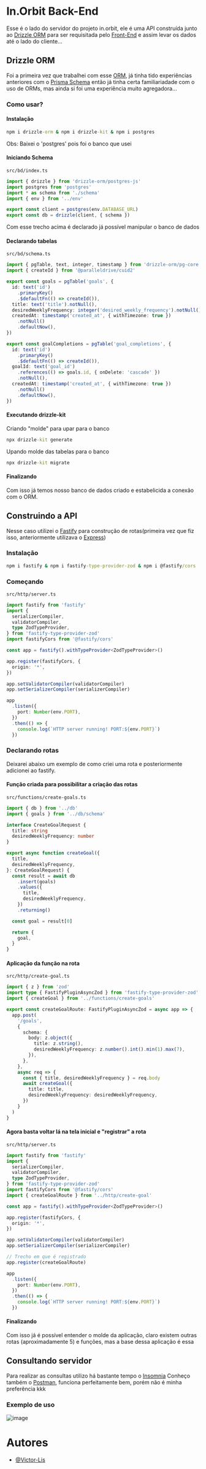 # In.Orbit Back-End

Esse é o lado do servidor do projeto in.orbit, ele é uma API construída junto ao [Drizzle ORM](https://orm.drizzle.team/) para ser requisitada pelo [Front-End](https://github.com/Victor-Lis/In.Orbit-Web) e assim levar os dados até o lado do cliente...

## Drizzle ORM
Foi a primeira vez que trabalhei com esse [ORM](https://www.devmedia.com.br/orm-object-relational-mapper/19056), já tinha tido experiências anteriores com o [Prisma Schema](https://www.prisma.io/docs/orm/prisma-schema) então já tinha certa familiariadade com o uso de ORMs, mas ainda si foi uma experiência muito agregadora...

### Como usar?

#### Instalação
```cmd
npm i drizzle-orm & npm i drizzle-kit & npm i postgres
```
Obs: Baixei o 'postgres' pois foi o banco que usei

#### Iniciando Schema
```path
src/bd/index.ts
```
```ts
import { drizzle } from 'drizzle-orm/postgres-js'
import postgres from 'postgres'
import * as schema from './schema'
import { env } from '../env'

export const client = postgres(env.DATABASE_URL)
export const db = drizzle(client, { schema })
```
Com esse trecho acima é declarado já possível manipular o banco de dados

#### Declarando tabelas
```path
src/bd/schema.ts
```
```ts
import { pgTable, text, integer, timestamp } from 'drizzle-orm/pg-core'
import { createId } from '@paralleldrive/cuid2'

export const goals = pgTable('goals', {
  id: text('id')
    .primaryKey()
    .$defaultFn(() => createId()),
  title: text('title').notNull(),
  desiredWeeklyFrequency: integer('desired_weekly_frequency').notNull(),
  createdAt: timestamp('created_at', { withTimezone: true })
    .notNull()
    .defaultNow(),
})

export const goalCompletions = pgTable('goal_completions', {
  id: text('id')
    .primaryKey()
    .$defaultFn(() => createId()),
  goalId: text('goal_id')
    .references(() => goals.id, { onDelete: 'cascade' })
    .notNull(),
  createdAt: timestamp('created_at', { withTimezone: true })
    .notNull()
    .defaultNow(),
})
```

#### Executando drizzle-kit
Criando "molde" para upar para o banco
```cmd
npx drizzle-kit generate
```

Upando molde das tabelas para o banco
```cmd
npx drizzle-kit migrate
```

#### Finalizando
Com isso já temos nosso banco de dados criado e estabelicida a conexão com o ORM.

## Construindo a API
Nesse caso utilizei o [Fastify](https://fastify.dev/) para construção de rotas(primeira vez que fiz isso, anteriormente utilizava o [Express](https://expressjs.com/pt-br/))

### Instalação
```cmd
npm i fastify & npm i fastify-type-provider-zod & npm i @fastify/cors
```

### Começando
```path
src/http/server.ts
```
```ts
import fastify from 'fastify'
import {
  serializerCompiler,
  validatorCompiler,
  type ZodTypeProvider,
} from 'fastify-type-provider-zod'
import fastifyCors from '@fastify/cors'

const app = fastify().withTypeProvider<ZodTypeProvider>()

app.register(fastifyCors, {
  origin: '*',
})

app.setValidatorCompiler(validatorCompiler)
app.setSerializerCompiler(serializerCompiler)

app
  .listen({
    port: Number(env.PORT),
  })
  .then(() => {
    console.log(`HTTP server running! PORT:${env.PORT}`)
  })
```

### Declarando rotas
Deixarei abaixo um exemplo de como criei uma rota e posteriormente adicionei ao fastify.

#### Função criada para possibilitar a criação das rotas
```path
src/functions/create-goals.ts
```
```ts
import { db } from '../db'
import { goals } from '../db/schema'

interface CreateGoalRequest {
  title: string
  desiredWeeklyFrequency: number
}

export async function createGoal({
  title,
  desiredWeeklyFrequency,
}: CreateGoalRequest) {
  const result = await db
    .insert(goals)
    .values({
      title,
      desiredWeeklyFrequency,
    })
    .returning()

  const goal = result[0]

  return {
    goal,
  }
}
```

#### Aplicação da função na rota
```path
src/http/create-goal.ts
```
```ts
import { z } from 'zod'
import type { FastifyPluginAsyncZod } from 'fastify-type-provider-zod'
import { createGoal } from '../functions/create-goals'

export const createGoalRoute: FastifyPluginAsyncZod = async app => {
  app.post(
    '/goals',
    {
      schema: {
        body: z.object({
          title: z.string(),
          desiredWeeklyFrequency: z.number().int().min(1).max(7),
        }),
      },
    },
    async req => {
      const { title, desiredWeeklyFrequency } = req.body
      await createGoal({
        title: title,
        desiredWeeklyFrequency: desiredWeeklyFrequency,
      })
    }
  )
}
```

#### Agora basta voltar lá na tela inicial e "registrar" a rota
```path
src/http/server.ts
```
```ts
import fastify from 'fastify'
import {
  serializerCompiler,
  validatorCompiler,
  type ZodTypeProvider,
} from 'fastify-type-provider-zod'
import fastifyCors from '@fastify/cors'
import { createGoalRoute } from '../http/create-goal'

const app = fastify().withTypeProvider<ZodTypeProvider>()

app.register(fastifyCors, {
  origin: '*',
})

app.setValidatorCompiler(validatorCompiler)
app.setSerializerCompiler(serializerCompiler)

// Trecho em que é registrado 
app.register(createGoalRoute)

app
  .listen({
    port: Number(env.PORT),
  })
  .then(() => {
    console.log(`HTTP server running! PORT:${env.PORT}`)
  })
```

#### Finalizando 
Com isso já é possível entender o molde da aplicação, claro existem outras rotas (aproximadamente 5) e funções, mas a base dessa aplicação é essa

## Consultando servidor
Para realizar as consultas utilizo há bastante tempo o [Insomnia](https://insomnia.rest/)
Conheço também o [Postman](https://web.postman.co/), funciona perfeitamente bem, porém não é minha preferência kkk

### Exemplo de uso
![image](https://github.com/user-attachments/assets/67eebc11-d8ba-4743-b65b-570cc5148e25)

# Autores
- [@Victor-Lis](https://www.linkedin.com/in/victor-lis-bronzo/)
